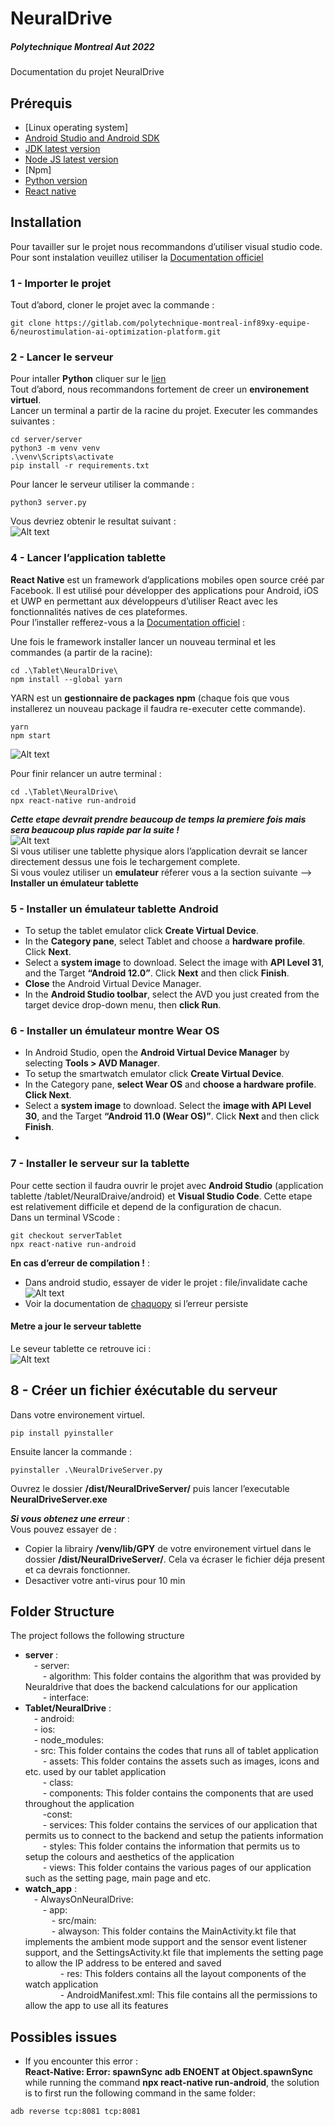<h1 class="code-line" data-line-start=1 data-line-end=2 ><a id="NeuralDrive_1"></a>NeuralDrive</h1>
<h5 class="code-line" data-line-start=2 data-line-end=3 ><a id="Polytechnique_Montreal_Aut_2022_2"></a>Polytechnique Montreal Aut 2022</h5>
<p class="has-line-data" data-line-start="3" data-line-end="4">Documentation du projet NeuralDrive</p>
<h2 class="code-line" data-line-start=4 data-line-end=5 ><a id="Prrequis_4"></a>Prérequis</h2>
<ul>
<li class="has-line-data" data-line-start="5" data-line-end="6">[Linux operating system]</li>
<li class="has-line-data" data-line-start="6" data-line-end="7"><a href="https://developer.android.com/studio">Android Studio and Android SDK</a></li>
<li class="has-line-data" data-line-start="7" data-line-end="8"><a href="https://www.oracle.com/ca-en/java/technologies/downloads/">JDK latest version</a></li>
<li class="has-line-data" data-line-start="8" data-line-end="9"><a href="https://nodejs.org">Node JS latest version</a></li>
<li class="has-line-data" data-line-start="9" data-line-end="10">[Npm]</li>
<li class="has-line-data" data-line-start="10" data-line-end="11"><a href="https://www.python.org/downloads/">Python version</a></li>
<li class="has-line-data" data-line-start="11" data-line-end="13"><a href="https://reactnative.dev/">React native</a></li>
</ul>
<h2 class="code-line" data-line-start=13 data-line-end=14 ><a id="Installation_13"></a>Installation</h2>
<p class="has-line-data" data-line-start="14" data-line-end="16">Pour tavailler sur le projet nous recommandons d’utiliser visual studio code.<br>
Pour sont instalation veuillez utiliser la <a href="https://code.visualstudio.com/">Documentation officiel</a></p>
<h3 class="code-line" data-line-start=17 data-line-end=18 ><a id="1__Importer_le_projet_17"></a>1 - Importer le projet</h3>
<p class="has-line-data" data-line-start="18" data-line-end="19">Tout d’abord, cloner le projet avec la commande :</p>
<pre><code class="has-line-data" data-line-start="20" data-line-end="22" class="language-sh">git <span class="hljs-built_in">clone</span> https://gitlab.com/polytechnique-montreal-inf89xy-equipe-<span class="hljs-number">6</span>/neurostimulation-ai-optimization-platform.git
</code></pre>
<h3 class="code-line" data-line-start=22 data-line-end=23 ><a id="2__Lancer_le_serveur_22"></a>2 - Lancer le serveur</h3>
<p class="has-line-data" data-line-start="23" data-line-end="26">Pour intaller <strong>Python</strong> cliquer sur le <a href="https://www.python.org/">lien</a><br>
Tout d’abord, nous recommandons fortement de creer un <strong>environement virtuel</strong>.<br>
Lancer un terminal a partir de la racine du projet. Executer les commandes suivantes :</p>
<pre><code class="has-line-data" data-line-start="27" data-line-end="32" class="language-sh"><span class="hljs-built_in">cd</span> server/server
python3 -m venv venv 
.\venv\Scripts\activate
pip install -r requirements.txt
</code></pre>
<p class="has-line-data" data-line-start="32" data-line-end="33">Pour lancer le serveur utiliser la commande :</p>
<pre><code class="has-line-data" data-line-start="34" data-line-end="36" class="language-sh">python3 server.py
</code></pre>
<p class="has-line-data" data-line-start="36" data-line-end="38">Vous devriez obtenir le resultat suivant :<br>
<img src="https://i.postimg.cc/HkMHk3Yc/flask-Running.png" alt="Alt text" title="a title"></p>
<h3 class="code-line" data-line-start=39 data-line-end=40 ><a id="4__Lancer_lapplication_tablette_39"></a>4 - Lancer l’application tablette</h3>
<p class="has-line-data" data-line-start="40" data-line-end="42"><strong>React Native</strong> est un framework d’applications mobiles open source créé par Facebook. Il est utilisé pour développer des applications pour Android, iOS et UWP en permettant aux développeurs d’utiliser React avec les fonctionnalités natives de ces plateformes.<br>
Pour l’installer refferez-vous a la <a href="https://reactnative.dev/">Documentation officiel</a> :</p>
<p class="has-line-data" data-line-start="43" data-line-end="44">Une fois le framework installer lancer un nouveau terminal et les commandes (a partir de la racine):</p>
<pre><code class="has-line-data" data-line-start="45" data-line-end="48" class="language-sh"><span class="hljs-built_in">cd</span> .\Tablet\NeuralDrive\
npm install --global yarn
</code></pre>
<p class="has-line-data" data-line-start="48" data-line-end="49">YARN est un <strong>gestionnaire de packages npm</strong> (chaque fois que vous installerez un nouveau package il faudra re-executer cette commande).</p>
<pre><code class="has-line-data" data-line-start="50" data-line-end="53" class="language-sh">yarn
npm start
</code></pre>
<p class="has-line-data" data-line-start="53" data-line-end="54"><img src="https://i.postimg.cc/3xGdj033/metro-serveur.png" alt="Alt text" title="a title"></p>
<p class="has-line-data" data-line-start="55" data-line-end="56">Pour finir relancer un autre terminal :</p>
<pre><code class="has-line-data" data-line-start="57" data-line-end="60" class="language-sh"><span class="hljs-built_in">cd</span> .\Tablet\NeuralDrive\
npx react-native run-android
</code></pre>
<p class="has-line-data" data-line-start="60" data-line-end="64"><strong><em>Cette etape devrait prendre beaucoup de temps la premiere fois mais sera beaucoup plus rapide par la suite !</em></strong><br>
<img src="https://i.postimg.cc/436mKWcz/emulateur.png" alt="Alt text" title="a title"><br>
Si vous utiliser une tablette physique alors l’application devrait se lancer directement dessus une fois le techargement complete.<br>
Si vous voulez utiliser un <strong>emulateur</strong> réferer vous a la section suivante --&gt; <strong>Installer un émulateur tablette</strong></p>
<h3 class="code-line" data-line-start=64 data-line-end=65 ><a id="5__Installer_un_mulateur_tablette_Android_64"></a>5 - Installer un émulateur tablette Android</h3>
<ul>
<li class="has-line-data" data-line-start="65" data-line-end="66">To setup the tablet emulator click <strong>Create Virtual Device</strong>.</li>
<li class="has-line-data" data-line-start="66" data-line-end="67">In the <strong>Category pane</strong>, select Tablet and choose a <strong>hardware profile</strong>. Click <strong>Next</strong>.</li>
<li class="has-line-data" data-line-start="67" data-line-end="68">Select a <strong>system image</strong> to download. Select the image with <strong>API Level 31</strong>, and the Target <strong>“Android 12.0”</strong>. Click <strong>Next</strong> and then click <strong>Finish</strong>.</li>
<li class="has-line-data" data-line-start="68" data-line-end="69"><strong>Close</strong> the Android Virtual Device Manager.</li>
<li class="has-line-data" data-line-start="69" data-line-end="71">In the <strong>Android Studio toolbar</strong>, select the AVD you just created from the target device drop-down menu, then <strong>click Run</strong>.</li>
</ul>
<h3 class="code-line" data-line-start=71 data-line-end=72 ><a id="6__Installer_un_mulateur_montre_Wear_OS_71"></a>6 - Installer un émulateur montre Wear OS</h3>
<ul>
<li class="has-line-data" data-line-start="72" data-line-end="73">In Android Studio, open the <strong>Android Virtual Device Manager</strong> by selecting <strong>Tools &gt; AVD Manager</strong>.</li>
<li class="has-line-data" data-line-start="73" data-line-end="74">To setup the smartwatch emulator click <strong>Create Virtual Device</strong>.</li>
<li class="has-line-data" data-line-start="74" data-line-end="75">In the Category pane, <strong>select Wear OS</strong> and <strong>choose a hardware profile</strong>. <strong>Click Next</strong>.</li>
<li class="has-line-data" data-line-start="75" data-line-end="76">Select a <strong>system image</strong> to download. Select the <strong>image with API Level 30</strong>, and the Target <strong>“Android 11.0 (Wear OS)”</strong>. Click <strong>Next</strong> and then click <strong>Finish</strong>.</li>
<li class="has-line-data" data-line-start="76" data-line-end="78"></li>
</ul>
<h3 class="code-line" data-line-start=78 data-line-end=79 ><a id="7__Installer_le_serveur_sur_la_tablette_78"></a>7 - Installer le serveur sur la tablette</h3>
<p class="has-line-data" data-line-start="79" data-line-end="81">Pour cette section il faudra ouvrir le projet avec <strong>Android Studio</strong> (application tablette /tablet/NeuralDraive/android) et <strong>Visual Studio Code</strong>. Cette etape est relativement difficile et depend de la configuration de chacun.<br>
Dans un terminal VScode :</p>
<pre><code class="has-line-data" data-line-start="82" data-line-end="85" class="language-sh">git checkout serverTablet
npx react-native run-android
</code></pre>
<p class="has-line-data" data-line-start="85" data-line-end="86"><strong>En cas d’erreur de compilation !</strong> :</p>
<ul>
<li class="has-line-data" data-line-start="86" data-line-end="88">Dans android studio, essayer de vider le projet : file/invalidate cache<br>
<img src="https://i.postimg.cc/4xgbw6Hw/invalidate.png" alt="Alt text" title="a title"></li>
<li class="has-line-data" data-line-start="88" data-line-end="90">Voir la documentation de <a href="https://chaquo.com/chaquopy/">chaquopy</a> si l’erreur persiste</li>
</ul>
<h4 class="code-line" data-line-start=90 data-line-end=91 ><a id="Metre_a_jour_le_serveur_tablette_90"></a>Metre a jour le serveur tablette</h4>
<p class="has-line-data" data-line-start="91" data-line-end="93">Le seveur tablette ce retrouve ici :<br>
<img src="https://i.postimg.cc/85WS1myx/serveur-Local.png" alt="Alt text" title="a title"></p>
<h2 class="code-line" data-line-start=94 data-line-end=95 ><a id="8__Crer_un_fichier_xcutable_du_serveur_94"></a>8 - Créer un fichier éxécutable du serveur</h2>
<p class="has-line-data" data-line-start="95" data-line-end="96">Dans votre environement virtuel.</p>
<pre><code class="has-line-data" data-line-start="97" data-line-end="99" class="language-sh">pip install pyinstaller
</code></pre>
<p class="has-line-data" data-line-start="99" data-line-end="100">Ensuite lancer la commande :</p>
<pre><code class="has-line-data" data-line-start="101" data-line-end="103" class="language-sh">pyinstaller .\NeuralDriveServer.py 
</code></pre>
<p class="has-line-data" data-line-start="103" data-line-end="104">Ouvrez le dossier <strong>/dist/NeuralDriveServer/</strong> puis lancer l’executable <strong>NeuralDriveServer.exe</strong></p>
<p class="has-line-data" data-line-start="105" data-line-end="107"><strong><em>Si vous obtenez une erreur</em></strong> :<br>
Vous pouvez essayer de :</p>
<ul>
<li class="has-line-data" data-line-start="107" data-line-end="108">Copier la librairy <strong>/venv/lib/GPY</strong> de votre environement virtuel dans le dossier  <strong>/dist/NeuralDriveServer/</strong>. Cela va écraser le fichier déja present et ca devrais fonctionner.</li>
<li class="has-line-data" data-line-start="108" data-line-end="110">Desactiver votre anti-virus pour 10 min</li>
</ul>
<h2 class="code-line" data-line-start=110 data-line-end=111 ><a id="Folder_Structure_110"></a>Folder Structure</h2>
<p class="has-line-data" data-line-start="111" data-line-end="112">The project follows the following structure</p>
<ul>
<li class="has-line-data" data-line-start="112" data-line-end="116"><strong>server</strong> :<br>
 - server:<br>
  - algorithm: This folder contains the algorithm that was provided by Neuraldrive that does the backend calculations for our application<br>
  - interface:</li>
<li class="has-line-data" data-line-start="116" data-line-end="128"><strong>Tablet/NeuralDrive</strong> :<br>
 - android:<br>
 - ios:<br>
 - node_modules:<br>
 - src: This folder contains the codes that runs all of tablet application<br>
  - assets: This folder contains the assets such as images, icons and etc. used by our tablet application<br>
  - class:<br>
  - components: This folder contains the components that are used throughout the application<br>
  -const:<br>
  - services: This folder contains the services of our application that permits us to connect to the backend and setup the patients information<br>
  - styles: This folder contains the information that permits us to setup the colours and aesthetics of the application<br>
  - views: This folder contains the various pages of our application such as the setting page, main page and etc.</li>
<li class="has-line-data" data-line-start="128" data-line-end="136"><strong>watch_app</strong> :<br>
 - AlwaysOnNeuralDrive:<br>
  - app:<br>
   - src/main:<br>
   - alwayson: This folder contains the MainActivity.kt file that implements the ambient mode support and the sensor event listener support, and the SettingsActivity.kt file that implements the setting page to allow the IP address to be entered and saved<br>
    - res: This folders contains all the layout components of the watch application<br>
    - AndroidManifest.xml: This file contains all the permissions to allow the app to use all its features</li>
</ul>
<h2 class="code-line" data-line-start=136 data-line-end=137 ><a id="Possibles_issues_136"></a>Possibles issues</h2>
<ul>
<li class="has-line-data" data-line-start="137" data-line-end="140">If you encounter this error :<br>
<strong>React-Native: Error: spawnSync adb ENOENT at Object.spawnSync</strong><br>
while running the command <strong>npx react-native run-android</strong>, the solution is to first run the following command in the same folder:</li>
</ul>
<pre><code class="has-line-data" data-line-start="141" data-line-end="143" class="language-sh">adb reverse tcp:<span class="hljs-number">8081</span> tcp:<span class="hljs-number">8081</span>
</code></pre>
